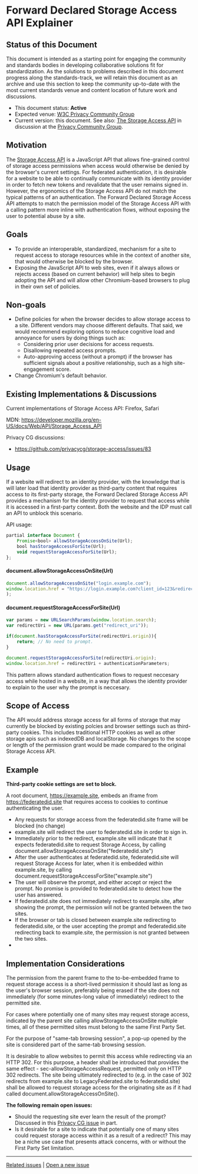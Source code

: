 # Forward Declared Storage Access API Explainer

## Status of this Document
This document is intended as a starting point for engaging the community and standards bodies in developing collaborative solutions fit for standardization. As the solutions to problems described in this document progress along the standards-track, we will retain this document as an archive and use this section to keep the community up-to-date with the most current standards venue and content location of future work and discussions.
* This document status: **Active**
* Expected venue: [W3C Privacy Community Group](https://privacycg.github.io/)
* Current version: this document. See also: [The Storage Access API](https://github.com/privacycg/storage-access/) in discussion at the [Privacy Community Group](https://privacycg.github.io/).

## Motivation
The [Storage Access API](../main/StorageAccessAPI/explainer.md) is a JavaScript API that allows fine-grained control of storage access permissions when access would otherwise be denied by the browser's current settings.  For federated authentication, it is desirable for a website to be able to continually communicate with its identity provider in order to fetch new tokens and revalidate that the user remains signed in. However, the ergonomics of the Storage Access API do not match the typical patterns of an authentication.  The Forward Declared Storage Access API attempts to match the permission model of the Storage Access API with a calling pattern more inline with authentication flows, without exposing the user to potential abuse by a site. 

## Goals
- To provide an interoperable, standardized, mechanism for a site to request access to storage resources while in the context of another site, that would otherwise be blocked by the browser.
- Exposing the JavaScript API to web sites, even if it always allows or rejects access (based on current behavior) will help sites to begin adopting the API and will allow other Chromium-based browsers to plug in their own set of policies.

## Non-goals
- Define policies for when the browser decides to allow storage access to a site. Different vendors may choose different defaults. That said, we would recommend exploring options to reduce cognitive load and annoyance for users by doing things such as:
    - Considering prior user decisions for access requests.
    - Disallowing repeated access prompts.
    - Auto-approving access (without a prompt) if the browser has sufficient signals about a positive relationship, such as a high site-engagement score.
- Change Chromium's default behavior.

## Existing Implementations & Discussions
Current implementations of Storage Access API: Firefox, Safari

MDN: https://developer.mozilla.org/en-US/docs/Web/API/Storage_Access_API

Privacy CG discussions:
- https://github.com/privacycg/storage-access/issues/83

## Usage
If a website will redirect to an identity provider, with the knowledge that is will later load that identity provider as third-party content that requires access to its first-party storage, the Forward Declared Storage Access API provides a mechanism for the identity provider to request that access while it is accessed in a first-party context. Both the website and the IDP must call an API to unblock this scenario. 

API usage:
```js
partial interface Document {
    Promise<bool> allowStorageAccessOnSite(Url);
    bool hasStorageAccessForSite(Url);
    void requestStorageAccessForSite(Url);
};
```

#### document.allowStorageAccessOnSite(Url)
```js
document.allowStorageAccessOnSite("login.example.com");
window.location.href = "https://login.example.com?client_id=123&redirect_uri=https://site.example2.com/callback...";
);
```

#### document.requestStorageAccessForSite(Url)
```js
var params = new URLSearchParams(window.location.search);
var redirectUri = new URL(params.get("redirect_uri"));

if(document.hasStorageAccessForSite(redirectUri.origin)){
    return; // No need to prompt.
}

document.requestStorageAccessForSite(redirectUri.origin);
window.location.href = redirectUri + authenticationParameters; 

```

This pattern allows standard authentication flows to request neccesary access while hosted in a website, in a way that allows the identity provider to explain to the user why the prompt is neccesary. 

## Scope of Access
The API would address storage access for all forms of storage that may currently be blocked by existing polcies and browser settings such as third-party cookies. This includes traditional HTTP cookies as well as other storage apis such as indexedDB and localStorage.  No changes to the scope or length of the permission grant would be made compared to the original Storage Access API.  

## Example
**Third-party cookie settings are set to block.**

A root document, https://example.site, embeds an iframe from https://federatedid.site that requires access to cookies to continue authenticating the user.
- Any requests for storage access from the federatedid.site frame will be blocked (no change)
- example.site will redirect the user to federatedid.site in order to sign in. 
- Immediately prior to the redirect, example.site will indicate that it expects federatedid.site to request Storage Access, by calling document.allowStorageAccessOnSite("federatedid.site")
- After the user authenticates at federatedid.site, federatedid.site will request Storage Access for later, when it is embedded within example.site, by calling document.requestStorageAccessForSite("example.site")
- The user will observe the prompt, and either accept or reject the prompt.  No promise is provided to federatedid.site to detect how the user has answered. 
- If federatedid.site does not immediately redirect to example.site, after showing the prompt, the permission will not be granted between the two sites. 
- If the browser or tab is closed between example.site redirecting to federatedid.site, or the user accepting the prompt and federatedid.site redirecting back to example.site, the permission is not granted between the two sites. 
- 

## Implementation Considerations

The permission from the parent frame to the to-be-embedded frame to request storage access is a short-lived permission it should last as long as the user's browser session, preferably being erased if the site does not immediately (for some minutes-long value of immediately) redirect to the permitted site. 

For cases where potentially one of many sites may request storage access, indicated by the parent site calling allowStorageAccessOnSite multiple times, all of these permitted sites must belong to the same First Party Set. 

For the purpose of "same-tab browsing session", a pop-up opened by the site is considered part of the same-tab browsing session. 

It is desirable to allow websites to permit this access while redirecting via an HTTP 302.  For this purpose, a header shall be introduced that provides the same effect - sec-allowStorageAccessRequest, permitted only on HTTP 302 redirects. The site being ultimately redirected to (e.g. in the case of 302 redirects from example.site to LegacyFederated.site to federatedid.site) shall be allowed to request storage access for the originating site as if it had called document.allowStorageAccessOnSite(). 

**The following remain open issues:**

- Should the requesting site ever learn the result of the prompt? Discussed in this [Privacy CG issue](https://github.com/privacycg/storage-access/issues/60) in part. 
- Is it desirable for a site to indicate that potentially one of many sites could request storage access within it as a result of a redirect? This may be a niche use case that presents attack concerns, with or without the First Party Set limitation. 

---
[Related issues](https://github.com/MicrosoftEdge/MSEdgeExplainers/labels/Forward%20Declared%20Storage%20Access%20API) | [Open a new issue](https://github.com/MicrosoftEdge/MSEdgeExplainers/issues/new?title=%5BForward%20Declared%20Storage%20Access%20API%5D)
